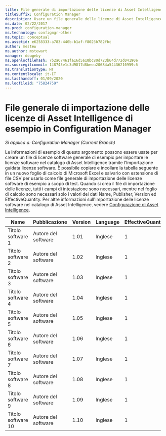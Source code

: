 ```yaml
---
title: File generale di importazione delle licenze di Asset Intelligence di esempio
titleSuffix: Configuration Manager
description: Usare un file generale delle licenze di Asset Intelligence di esempio per facilitare l'importazione delle licenze software in Configuration Manager.
ms.date: 02/22/2017
ms.prod: configuration-manager
ms.technology: configmgr-other
ms.topic: conceptual
ms.assetid: e6258333-a783-440b-b1af-f8023b782fbc
author: mestew
ms.author: mstewart
manager: dougeby
ms.openlocfilehash: 7b2a67461fa16d5a10bc80d723b64d772d04190e
ms.sourcegitcommit: 148745e1c3d9817d8beea20684a54436210959c6
ms.translationtype: HT
ms.contentlocale: it-IT
ms.lasthandoff: 01/09/2020
ms.locfileid: "75824759"
---
```

# <a name="example-asset-intelligence-general-license-import-file-in-configuration-manager"></a>File generale di importazione delle licenze di Asset Intelligence di esempio in Configuration Manager

*Si applica a: Configuration Manager (Current Branch)*

Le informazioni di esempio di questo argomento possono essere usate per creare un file di licenze software generale di esempio per importare le licenze software nel catalogo di Asset Intelligence tramite l'Importazione guidata licenze software. È possibile copiare e incollare la tabella seguente in un nuovo foglio di calcolo di Microsoft Excel e salvarlo con estensione di file CSV per usarlo come file generale di importazione delle licenze software di esempio a scopo di test. Quando si crea il file di importazione delle licenze, tutti i campi di intestazione sono necessari, mentre nel foglio di calcolo sono necessari solo i valori dei dati Name, Publisher, Version ed EffectiveQuantity. Per altre informazioni sull'importazione delle licenze software nel catalogo di Asset Intelligence, vedere [Configurazione di Asset Intelligence](../../../../core/clients/manage/asset-intelligence/configuring-asset-intelligence.md).  

|Name|Pubblicazione|Version|Language|EffectiveQuantity|PONumber|ResellerName|DateOfPurchase|SupportPurchased|SupportExpirationDate|Comments|  
|----------|---------------|-------------|--------------|-----------------------|--------------|------------------|--------------------|----------------------|---------------------------|--------------|  
|Titolo software 1|Autore del software|1.01|Inglese|1|Numero acquisto|Nome rivenditore|10/10/2010|0|10/10/2012|Commento|  
|Titolo software 2|Autore del software|1.02|Inglese|1|Numero acquisto|Nome rivenditore|10/10/2010|0|10/10/2012|Commento|  
|Titolo software 3|Autore del software|1.03|Inglese|1|Numero acquisto|Nome rivenditore|10/10/2010|0|10/10/2012|Commento|  
|Titolo software 4|Autore del software|1.04|Inglese|1|Numero acquisto|Nome rivenditore|10/10/2010|0|10/10/2012|Commento|  
|Titolo software 5|Autore del software|1.05|Inglese|1|Numero acquisto|Nome rivenditore|10/10/2010|0|10/10/2012|Commento|  
|Titolo software 6|Autore del software|1.06|Inglese|1|Numero acquisto|Nome rivenditore|10/10/2010|0|10/10/2012|Commento|  
|Titolo software 7|Autore del software|1.07|Inglese|1|Numero acquisto|Nome rivenditore|10/10/2010|0|10/10/2012|Commento|  
|Titolo software 8|Autore del software|1.08|Inglese|1|Numero acquisto|Nome rivenditore|10/10/2010|0|10/10/2012|Commento|  
|Titolo software 9|Autore del software|1.09|Inglese|1|Numero acquisto|Nome rivenditore|10/10/2010|0|10/10/2012|Commento|  
|Titolo software 10|Autore del software|1.10|Inglese|1|Numero acquisto|Nome rivenditore|10/10/2010|0|10/10/2012|Commento|  
